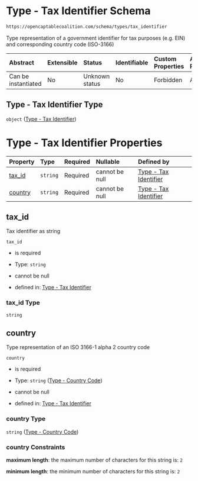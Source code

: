 # Type - Tax Identifier Schema

```txt
https://opencaptablecoalition.com/schema/types/tax_identifier
```

Type representation of a government identifier for tax purposes (e.g. EIN) and corresponding country code (ISO-3166)

| Abstract            | Extensible | Status         | Identifiable | Custom Properties | Additional Properties | Access Restrictions | Defined In                                                                       |
| :------------------ | :--------- | :------------- | :----------- | :---------------- | :-------------------- | :------------------ | :------------------------------------------------------------------------------- |
| Can be instantiated | No         | Unknown status | No           | Forbidden         | Allowed               | none                | [TaxID.schema.json](../../schema/types/TaxID.schema.json "open original schema") |

## Type - Tax Identifier Type

`object` ([Type - Tax Identifier](taxid.md))

# Type - Tax Identifier Properties

| Property            | Type     | Required | Nullable       | Defined by                                                                                                                                                      |
| :------------------ | :------- | :------- | :------------- | :-------------------------------------------------------------------------------------------------------------------------------------------------------------- |
| [tax_id](#tax_id)   | `string` | Required | cannot be null | [Type - Tax Identifier](taxid-properties-tax_id.md "https://opencaptablecoalition.com/schema/types/tax_identifier#/properties/tax_id")                          |
| [country](#country) | `string` | Required | cannot be null | [Type - Tax Identifier](address-properties-type---country-code.md "https://opencaptablecoalition.com/schema/types/CountryCode.schema.json#/properties/country") |

## tax_id

Tax identifier as string

`tax_id`

*   is required

*   Type: `string`

*   cannot be null

*   defined in: [Type - Tax Identifier](taxid-properties-tax_id.md "https://opencaptablecoalition.com/schema/types/tax_identifier#/properties/tax_id")

### tax_id Type

`string`

## country

Type representation of an ISO 3166-1 alpha 2 country code

`country`

*   is required

*   Type: `string` ([Type - Country Code](address-properties-type---country-code.md))

*   cannot be null

*   defined in: [Type - Tax Identifier](address-properties-type---country-code.md "https://opencaptablecoalition.com/schema/types/CountryCode.schema.json#/properties/country")

### country Type

`string` ([Type - Country Code](address-properties-type---country-code.md))

### country Constraints

**maximum length**: the maximum number of characters for this string is: `2`

**minimum length**: the minimum number of characters for this string is: `2`
